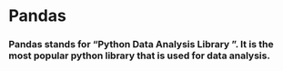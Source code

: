 # Pandas
### Pandas stands for “Python Data Analysis Library ”. It is the most popular python library that is used for data analysis.
